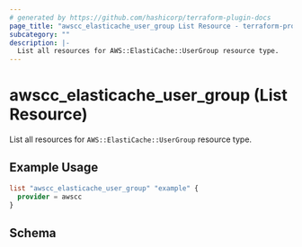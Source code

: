 ```yaml
---
# generated by https://github.com/hashicorp/terraform-plugin-docs
page_title: "awscc_elasticache_user_group List Resource - terraform-provider-awscc"
subcategory: ""
description: |-
  List all resources for AWS::ElastiCache::UserGroup resource type.
---
```


# awscc_elasticache_user_group (List Resource)

List all resources for `AWS::ElastiCache::UserGroup` resource type.

## Example Usage

```terraform
list "awscc_elasticache_user_group" "example" {
  provider = awscc
}
```

<!-- schema generated by tfplugindocs -->
## Schema
